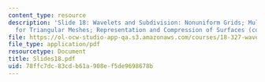 ```yaml
---
content_type: resource
description: 'Slide 18: Wavelets and Subdivision: Nonuniform Grids; Multiresolution
  for Triangular Meshes; Representation and Compression of Surfaces (continued)'
file: https://ol-ocw-studio-app-qa.s3.amazonaws.com/courses/18-327-wavelets-filter-banks-and-applications-spring-2003/78ffc7dc83cdb61a908ef5de9698678b_Slides18.pdf
file_type: application/pdf
resourcetype: Document
title: Slides18.pdf
uid: 78ffc7dc-83cd-b61a-908e-f5de9698678b
---
```

